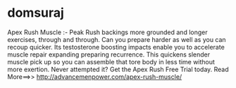 # domsuraj
Apex Rush Muscle :- Peak Rush backings more grounded and longer exercises, through and through. Can you prepare harder as well as you can recoup quicker. Its testosterone boosting impacts enable you to accelerate muscle repair expanding preparing recurrence. This quickens slender muscle pick up so you can assemble that tore body in less time without more exertion. Never attempted it? Get the Apex Rush Free Trial today.  Read More==>> http://advancemenpower.com/apex-rush-muscle/
